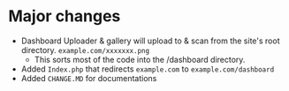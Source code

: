 # Major changes
* Dashboard Uploader & gallery will upload to & scan from the site's root directory. `example.com/xxxxxxx.png`
  * This sorts most of the code into the /dashboard directory.
* Added `Index.php` that redirects `example.com` to `example.com/dashboard`
* Added `CHANGE.MD` for documentations
